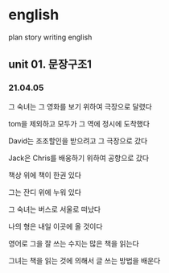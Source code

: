 # english
plan story writing english


## unit 01. 문장구조1
### 21.04.05

그 숙녀는 그 영화를 보기 위하여 극장으로 달렸다


tom을 제외하고 모두가 그 역에 정시에 도착했다


David는 조조할인을 받으려고 그 극장으로 갔다


Jack은 Chris를 배웅하기 위하여 공항으로 갔다


책상 위에 책이 한권 있다


그는 잔디 위에 누워 있다


그 숙녀는 버스로 서울로 떠났다


나의 형은 내일 이곳에 올 것이다


영어로 그을 잘 쓰는 수지는 많은 책을 읽는다 


그녀는 책을 읽는 것에 의해서 글 쓰는 방법을 배운다



 